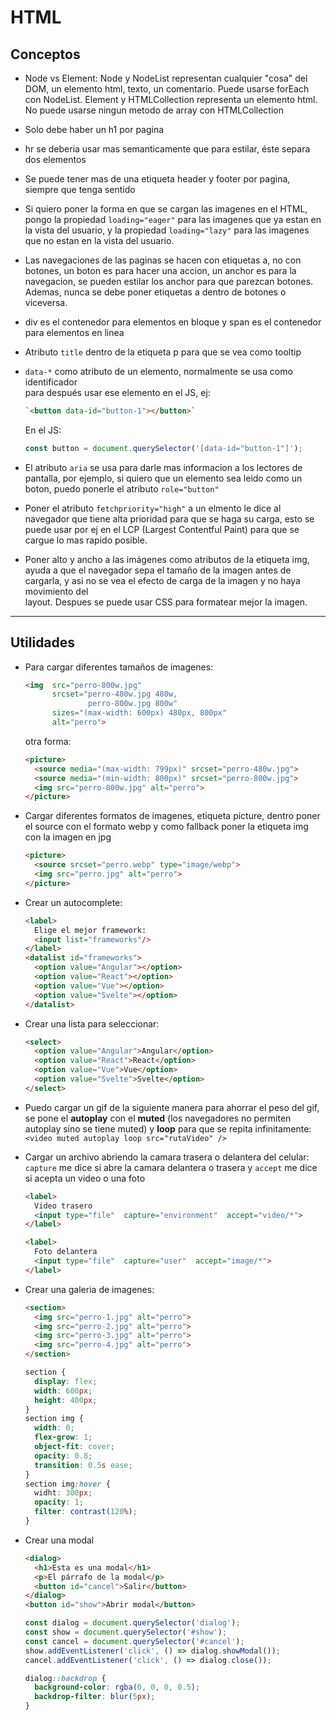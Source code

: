 
# HTML

## Conceptos

- Node vs Element:
  Node y NodeList representan cualquier "cosa" del DOM, un elemento html, 
  texto, un comentario. Puede usarse forEach con NodeList.
  Element y HTMLCollection representa un elemento html. No puede usarse 
  ningun metodo de array con HTMLCollection


- Solo debe haber un h1 por pagina


- hr se deberia usar mas semanticamente que para estilar, éste separa 
  dos elementos


- Se puede tener mas de una etiqueta header y footer por pagina, 
  siempre que tenga sentido


- Si quiero poner la forma en que se cargan las imagenes en el HTML, pongo la
  propiedad `loading="eager"` para las imagenes que ya estan en la vista del
  usuario, y la propiedad `loading="lazy"` para las imagenes que no estan en la vista del usuario.


- Las navegaciones de las paginas se hacen con etiquetas a, no con botones, 
  un boton es para hacer una accion, un anchor es para la navegacion, se pueden
  estilar los anchor para que parezcan botones.  
  Ademas, nunca se debe poner etiquetas a dentro de botones o viceversa.


- div es el contenedor para elementos en bloque y span es el contenedor 
  para elementos en linea


- Atributo `title` dentro de la etiqueta p para que se vea como tooltip


- `data-*` como atributo de un elemento, normalmente se usa como identificador  
  para después usar ese elemento en el JS, ej:
  ```html
  `<button data-id="button-1"></button>`  
  ```
  En el JS:  
  ```js
  const button = document.querySelector('[data-id="button-1"]');
  ```  

- El atributo `aria` se usa para darle mas informacion a los lectores de 
  pantalla, por ejemplo, si quiero que un elemento sea leido como un boton, 
  puedo ponerle el atributo `role="button"`


- Poner el atributo `fetchpriority="high"` a un elmento le dice al navegador 
  que tiene alta prioridad para que se haga su carga, esto se puede usar por ej 
  en el LCP (Largest Contentful Paint) para que se cargue lo mas rapido posible.  


- Poner alto y ancho a las imágenes como atributos de la etiqueta img, 
  ayuda a que el navegador sepa el tamaño de la imagen antes de cargarla, 
  y asi no se vea el efecto de carga de la imagen y no haya movimiento del  
  layout. Despues se puede usar CSS para formatear mejor la imagen.  


---


## Utilidades

- Para cargar diferentes tamaños de imagenes:  
  ```html
  <img  src="perro-800w.jpg" 
        srcset="perro-480w.jpg 480w, 
                perro-800w.jpg 800w"
        sizes="(max-width: 600px) 480px, 800px"
        alt="perro">
  ```
  	otra forma:  
  ```html
  <picture>
  	<source media="(max-width: 799px)" srcset="perro-480w.jpg">
  	<source media="(min-width: 800px)" srcset="perro-800w.jpg">
  	<img src="perro-800w.jpg" alt="perro">
  </picture>
  ```


- Cargar diferentes formatos de imagenes, etiqueta picture, dentro poner el source
  con el formato webp y como fallback poner la etiqueta img con la imagen en jpg
  ```html
  <picture>
  	<source srcset="perro.webp" type="image/webp">
  	<img src="perro.jpg" alt="perro">
  </picture>
  ```


- Crear un autocomplete:  
  ```html
  <label>
  	Elige el mejor framework:
  	<input list="frameworks"/>
  </label>
  <datalist id="frameworks">
  	<option value="Angular"></option>
  	<option value="React"></option>
  	<option value="Vue"></option>
  	<option value="Svelte"></option>
  </datalist>
  ```


- Crear una lista para seleccionar:  
  ```html
  <select>
  	<option value="Angular">Angular</option>
  	<option value="React">React</option>
  	<option value="Vue">Vue</option>
  	<option value="Svelte">Svelte</option>
  </select>
  ```


- Puedo cargar un gif de la siguiente manera para ahorrar el peso del gif,
  se pone el **autoplay** con el **muted** (los navegadores no permiten autoplay sino se tiene muted) y **loop** para que se repita infinitamente:  
	`<video muted autoplay loop src="rutaVideo" />`


- Cargar un archivo abriendo la camara trasera o delantera del celular:  
  `capture` me dice si abre la camara delantera o trasera y `accept` me dice
  si acepta un video o una foto  
  ```html
  <label>
    Video trasero
    <input type="file"  capture="environment"  accept="video/*">
  </label>

  <label>
    Foto delantera
    <input type="file"  capture="user"  accept="image/*">
  </label>
  ```


- Crear una galeria de imagenes:  
  ```html
  <section>
  	<img src="perro-1.jpg" alt="perro">
  	<img src="perro-2.jpg" alt="perro">
  	<img src="perro-3.jpg" alt="perro">
  	<img src="perro-4.jpg" alt="perro">
  </section>
  ```
  ```css	
  section {
  	display: flex;
  	width: 600px;
    height: 400px;
  }
  section img {
  	width: 0;
    flex-grow: 1;
  	object-fit: cover;
    opacity: 0.8;
    transition: 0.5s ease;
  }
  section img:hover {
    widht: 300px;
  	opacity: 1;
    filter: contrast(120%);
  }
  ```  


- Crear una modal  
  ```html
  <dialog>
    <h1>Esta es una modal</h1>
    <p>El párrafo de la modal</p>
    <button id="cancel">Salir</button>
  </dialog>
  <button id="show">Abrir modal</button>
  ```
  ```js
  const dialog = document.querySelector('dialog');
  const show = document.querySelector('#show');
  const cancel = document.querySelector('#cancel');
  show.addEventListener('click', () => dialog.showModal());
  cancel.addEventListener('click', () => dialog.close());
  ```
  ```css
  dialog::backdrop {
    background-color: rgba(0, 0, 0, 0.5);
    backdrop-filter: blur(5px);
  }
  ```